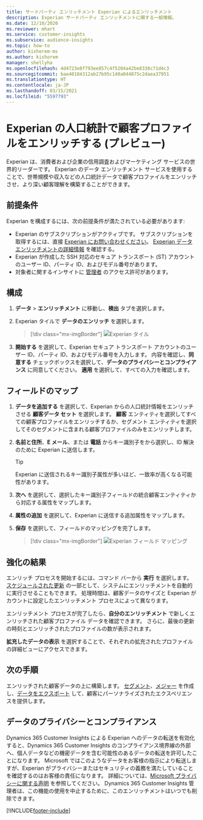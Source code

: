 ```yaml
---
title: サードパーティ エンリッチメント Experian によるエンリッチメント
description: Experian サードパーティ エンリッチメントに関する一般情報。
ms.date: 12/10/2020
ms.reviewer: mhart
ms.service: customer-insights
ms.subservice: audience-insights
ms.topic: how-to
author: kishorem-ms
ms.author: kishorem
manager: shellyha
ms.openlocfilehash: 4d4723e8f793ee857c4f5204a42be8338c71d4c3
ms.sourcegitcommit: bae40184312ab27b95c140a044875c2daea37951
ms.translationtype: HT
ms.contentlocale: ja-JP
ms.lasthandoff: 03/15/2021
ms.locfileid: "5597793"
---
```

# <a name="enrich-customer-profiles-with-demographics-from-experian-preview"></a>Experian の人口統計で顧客プロファイルをエンリッチする (プレビュー)

Experian は、消費者および企業の信用調査およびマーケティング サービスの世界的リーダーです。 Experian のデータ エンリッチメント サービスを使用することで、世帯規模や収入などの人口統計データで顧客プロファイルをエンリッチさせ、より深い顧客理解を構築することができます。

## <a name="prerequisites"></a>前提条件

Experian を構成するには、次の前提条件が満たされている必要があります:

- Experian のサブスクリプションがアクティブです。 サブスクリプションを取得するには、直接 [Experian にお問い合わせください](https://www.experian.com/marketing-services/contact)。 [Experian データ エンリッチメントの詳細情報](https://www.experian.com/marketing-services/microsoft?cmpid=ems_web_mci_cdppage) を確認する。
- Experian が作成した SSH 対応のセキュア トランスポート (ST) アカウントのユーザー ID、パーティ ID、およびモデル番号があります。
- 対象者に関するインサイトに [管理者](permissions.md#administrator) のアクセス許可があります。

## <a name="configuration"></a>構成

1. **データ** > **エンリッチメント** に移動し、**検出** タブを選択します。

1. Experian タイルで **データのエンリッチ** を選択します。

   > [!div class="mx-imgBorder"]
   > ![Experian タイル](media/experian-tile.png "Experian タイル")

1. **開始する** を選択して、Experian セキュア トランスポート アカウントのユーザー ID、パーティ ID、およびモデル番号を入力します。 内容を確認し、**同意する** チェックボックスを選択して、**データのプライバシーとコンプライアンス** に同意してください。 **適用** を選択して、すべての入力を確認します。

## <a name="map-your-fields"></a>フィールドのマップ

1.  **データを追加する** を選択して、Experian からの人口統計情報をエンリッチさせる **顧客データ セット** を選択します。 **顧客** エンティティを選択してすべての顧客プロファイルをエンリッチするか、セグメント エンティティを選択してそのセグメントに含まれる顧客プロファイルのみをエンリッチします。

1. **名前と住所**、**E メール**、または **電話** からキー識別子をから選択し、ID 解決のために Experian に送信します。

   > [!TIP]
   > Experian に送信されるキー識別子属性が多いほど、一致率が高くなる可能性があります。

1. **次へ** を選択して、選択したキー識別子フィールドの統合顧客エンティティから対応する属性をマップします。

1. **属性の追加** を選択して、Experian に送信する追加属性をマップします。

1.  **保存** を選択して、フィールドのマッピングを完了します。

    > [!div class="mx-imgBorder"]
    > ![Experian フィールド マッピング](media/experian-field-mapping.png "Experian フィールド マッピング")

## <a name="enrichment-results"></a>強化の結果

エンリッチ プロセスを開始するには、コマンド バーから **実行** を選択します。 [スケジュールされた更新](system.md#schedule-tab) の一部として、システムにエンリッチメントを自動的に実行させることもできます。 処理時間は、顧客データのサイズと Experian がカウントに設定したエンリッチメント プロセスによって異なります。

エンリッチメント プロセスが完了したら、**自分のエンリッチメント** で新しくエンリッチされた顧客プロファイル データを確認できます。 さらに、最後の更新の時刻とエンリッチされたプロファイルの数が表示されます。

**拡充したデータの表示** を選択することで、それぞれの拡充されたプロファイルの詳細ビューにアクセスできます。

## <a name="next-steps"></a>次の手順

エンリッチされた顧客データの上に構築します。 [セグメント](segments.md)、[メジャー](measures.md) を作成し、[データをエクスポート](export-destinations.md) して、顧客にパーソナライズされたエクスペリエンスを提供します。

## <a name="data-privacy-and-compliance"></a>データのプライバシーとコンプライアンス

Dynamics 365 Customer Insights による Experian へのデータの転送を有効化すると、Dynamics 365 Customer Insights のコンプライアンス境界線の外部へ、個人データなどの機密データを含む可能性のあるデータの転送を許可したことになります。 Microsoft ではこのようなデータをお客様の指示により転送しますが、Experian がプライバシーまたはセキュリティの義務を満たしていることを確認するのはお客様の責任になります。 詳細については、[Microsoft プライバシーに関する声明](https://go.microsoft.com/fwlink/?linkid=396732) を参照してください。
Dynamics 365 Customer Insights 管理者は、この機能の使用を中止するために、このエンリッチメントはいつでも削除できます。


[!INCLUDE[footer-include](../includes/footer-banner.md)]